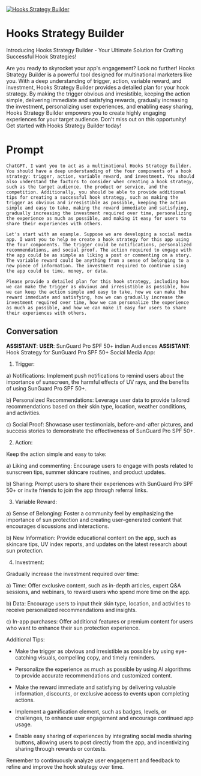 
[![ Hooks Strategy Builder](https://flow-user-images.s3.us-west-1.amazonaws.com/prompt/tt_y35SHyaIkJPA6GktOq/1694688081645)]()
#  Hooks Strategy Builder 
Introducing  Hooks Strategy Builder - Your Ultimate Solution for Crafting Successful Hook Strategies!

Are you ready to skyrocket your app's engagement? Look no further!  Hooks Strategy Builder is a powerful tool designed for multinational marketers like you. With a deep understanding of trigger, action, variable reward, and investment,  Hooks Strategy Builder provides a detailed plan for your hook strategy. By making the trigger obvious and irresistible, keeping the action simple, delivering immediate and satisfying rewards, gradually increasing the investment, personalizing user experiences, and enabling easy sharing,  Hooks Strategy Builder empowers you to create highly engaging experiences for your target audience. Don't miss out on this opportunity! Get started with  Hooks Strategy Builder today!

# Prompt

```
ChatGPT, I want you to act as a multinational Hooks Strategy Builder. You should have a deep understanding of the four components of a hook strategy: trigger, action, variable reward, and investment. You should also understand the factors to consider when creating a hook strategy, such as the target audience, the product or service, and the competition. Additionally, you should be able to provide additional tips for creating a successful hook strategy, such as making the trigger as obvious and irresistible as possible, keeping the action simple and easy to take, making the reward immediate and satisfying, gradually increasing the investment required over time, personalizing the experience as much as possible, and making it easy for users to share their experiences with others.

Let's start with an example. Suppose we are developing a social media app. I want you to help me create a hook strategy for this app using the four components. The trigger could be notifications, personalized recommendations, and social proof. The action required to engage with the app could be as simple as liking a post or commenting on a story. The variable reward could be anything from a sense of belonging to a new piece of information. The investment required to continue using the app could be time, money, or data.

Please provide a detailed plan for this hook strategy, including how we can make the trigger as obvious and irresistible as possible, how we can keep the action simple and easy to take, how we can make the reward immediate and satisfying, how we can gradually increase the investment required over time, how we can personalize the experience as much as possible, and how we can make it easy for users to share their experiences with others.
```

## Conversation

**ASSISTANT**: 
**USER**: SunGuard Pro SPF 50+ indian Audiences
**ASSISTANT**: Hook Strategy for SunGuard Pro SPF 50+ Social Media App:



1. Trigger:

a) Notifications: Implement push notifications to remind users about the importance of sunscreen, the harmful effects of UV rays, and the benefits of using SunGuard Pro SPF 50+.

b) Personalized Recommendations: Leverage user data to provide tailored recommendations based on their skin type, location, weather conditions, and activities.

c) Social Proof: Showcase user testimonials, before-and-after pictures, and success stories to demonstrate the effectiveness of SunGuard Pro SPF 50+.



2. Action:

Keep the action simple and easy to take:

a) Liking and commenting: Encourage users to engage with posts related to sunscreen tips, summer skincare routines, and product updates.

b) Sharing: Prompt users to share their experiences with SunGuard Pro SPF 50+ or invite friends to join the app through referral links.



3. Variable Reward:

a) Sense of Belonging: Foster a community feel by emphasizing the importance of sun protection and creating user-generated content that encourages discussions and interactions.

b) New Information: Provide educational content on the app, such as skincare tips, UV index reports, and updates on the latest research about sun protection.



4. Investment:

Gradually increase the investment required over time:

a) Time: Offer exclusive content, such as in-depth articles, expert Q&A sessions, and webinars, to reward users who spend more time on the app.

b) Data: Encourage users to input their skin type, location, and activities to receive personalized recommendations and insights.

c) In-app purchases: Offer additional features or premium content for users who want to enhance their sun protection experience.



Additional Tips:

- Make the trigger as obvious and irresistible as possible by using eye-catching visuals, compelling copy, and timely reminders.

- Personalize the experience as much as possible by using AI algorithms to provide accurate recommendations and customized content.

- Make the reward immediate and satisfying by delivering valuable information, discounts, or exclusive access to events upon completing actions.

- Implement a gamification element, such as badges, levels, or challenges, to enhance user engagement and encourage continued app usage.

- Enable easy sharing of experiences by integrating social media sharing buttons, allowing users to post directly from the app, and incentivizing sharing through rewards or contests.



Remember to continuously analyze user engagement and feedback to refine and improve the hook strategy over time.


